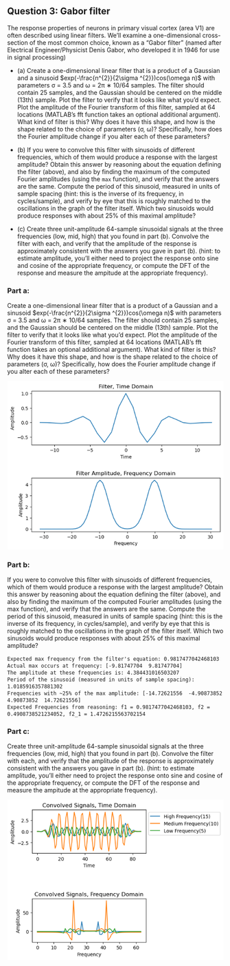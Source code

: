 ## Question 3: Gabor filter
The response properties of neurons in primary visual cortex (area V1) are often described using linear filters. We’ll examine a one-dimensional cross-section of the most common choice, known as a “Gabor filter” (named after Electrical Engineer/Physicist Denis Gabor, who developed it in 1946 for use in signal processing)

  - (a) Create a one-dimensional linear filter that is a product of a Gaussian and a sinusoid $exp(-\frac{n^{2}}{2\sigma ^{2}})cos(\omega n)$ with parameters σ = 3.5 and ω = 2π ∗ 10/64 samples. The filter should contain 25 samples, and the Gaussian should be centered on the middle (13th) sample. Plot the filter to verify that it looks like what you’d expect. Plot the amplitude of the Fourier transform of this filter, sampled at 64 locations (MATLAB’s fft function takes an optional additional argument). What kind of filter is this? Why does it have this shape, and how is the shape related to the choice of parameters (σ, ω)? Specifically, how does the Fourier amplitude change if you alter each of these parameters?

  - (b) If you were to convolve this filter with sinusoids of different frequencies, which of them would produce a response with the largest amplitude? Obtain this answer by reasoning about the equation defining the filter (above), and also by finding the maximum of the computed Fourier amplitudes (using the ```max``` function), and verify that the answers are the same. Compute the period of this sinusoid, measured in units of sample spacing (hint: this is the inverse of its frequency, in cycles/sample), and verify by eye that this is roughly matched to the oscillations in the graph of the filter itself. Which two sinusoids would produce responses with about 25% of this maximal amplitude?

  - (c) Create three unit-amplitude 64-sample sinusoidal signals at the three frequencies (low, mid, high) that you found in part (b). Convolve the filter with each, and verify that the amplitude of the response is approximately consistent with the answers you gave in part (b). (hint: to estimate amplitude, you’ll either need to project the response onto sine and cosine of the appropriate frequency, or compute the DFT of the response and measure the ampitude at the appropriate frequency).


### Part a:
Create a one-dimensional linear filter that is a product of a Gaussian and a sinusoid $exp(-\frac{n^{2}}{2\sigma ^{2}})cos(\omega n)$ with parameters σ = 3.5 and ω = 2π ∗ 10/64 samples. The filter should contain 25 samples, and the Gaussian should be centered on the middle (13th) sample. Plot the filter to verify that it looks like what you’d expect. Plot the amplitude of the Fourier transform of this filter, sampled at 64 locations (MATLAB’s fft function takes an optional additional argument). What kind of filter is this? Why does it have this shape, and how is the shape related to the choice of parameters (σ, ω)? Specifically, how does the Fourier amplitude change if you alter each of these parameters?


    
![png](Question%203%20Gabor%20filter_files/Question%203%20Gabor%20filter_3_0.png)
    


### Part b:
If you were to convolve this filter with sinusoids of different frequencies, which of them would produce a response with the largest amplitude? Obtain this answer by reasoning about the equation defining the filter (above), and also by finding the maximum of the computed Fourier amplitudes (using the max function), and verify that the answers are the same. Compute the period of this sinusoid, measured in units of sample spacing (hint: this is the inverse of its frequency, in cycles/sample), and verify by eye that this is roughly matched to the oscillations in the graph of the filter itself. Which two sinusoids would produce responses with about 25% of this maximal amplitude?

    Expected max frequency from the filter's equation: 0.9817477042468103
    Actual max occurs at frequency: [-9.81747704  9.81747704]
    The amplitude at these frequencies is: 4.384431016503207
    Period of the sinusoid (measured in units of sample spacing): 1.0185916357881302
    Frequencies with ~25% of the max amplitude: [-14.72621556  -4.90873852   4.90873852  14.72621556]
    Expected Frequencies from reasoning: f1 = 0.9817477042468103, f2 = 0.4908738521234052, f2_1 = 1.4726215563702154
    

### Part c:

Create three unit-amplitude 64-sample sinusoidal signals at the three frequencies (low, mid, high) that you found in part (b). Convolve the filter with each, and verify that the amplitude of the response is approximately consistent with the answers you gave in part (b). (hint: to estimate amplitude, you’ll either need to project the response onto sine and cosine of the appropriate frequency, or compute the DFT of the response and measure the ampitude at the appropriate frequency).


    
![png](Question%203%20Gabor%20filter_files/Question%203%20Gabor%20filter_7_0.png)
    

